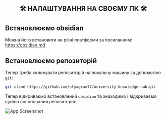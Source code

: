 <div align='center'>
	  <h2 align="center">🛠️ НАЛАШТУВАННЯ НА СВОЄМУ ПК 🛠️</h2>
</div>

  
## Встановлюємо obsidian

Можна його встановити на різні платформи за посиланням: https://obsidian.md

## Встановлюємо репозиторій

Тепер треба склонувати репозиторій на локальну машину за допомогою `git`:

```bash
git clone https://github.com/ulyagram77/university-knowledge-hub.git
```

Тепер відкриваємо встановлений `obsidian` та знаходимо і відкриваємо щойно склонований репозиторій:

![App Screenshot](./Guides/1.png)


